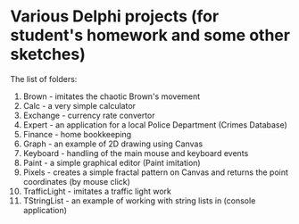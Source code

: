 # Various Delphi projects (for student's homework and some other sketches)
The list of folders:
1. Brown - imitates the chaotic Brown's movement
2. Calc - a very simple calculator
3. Exchange - currency rate convertor
4. Expert - an application for a local Police Department (Crimes Database)
5. Finance - home bookkeeping
6. Graph - an example of 2D drawing using Canvas
7. Keyboard - handling of the main mouse and keyboard events 
8. Paint - a simple graphical editor (Paint imitation)
9. Pixels - creates a simple fractal pattern on Canvas and returns the point coordinates (by mouse click)
10. TrafficLight - imitates a traffic light work
11. TStringList - an example of working with string lists in (console application)
